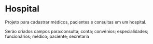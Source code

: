 # Hospital


Projeto para cadastrar médicos, pacientes e consultas em um hospital.

Serão criados campos para:consulta; conta; convênios; especialidades; funcionários; médico; paciente; secretaria
